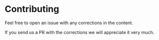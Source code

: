 # Contributing

Feel free to open an issue with any corrections in the content.

If you send us a PR with the corrections we will appreciate it very much.
